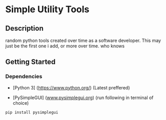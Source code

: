 # Simple Utility Tools

## Description

random python tools created over time as a software developer. This may just be the first one i add, or more over time. who knows

## Getting Started

### Dependencies

* [Python 3] (https://www.python.org/) (Latest preffered)

* [PySimpleGUI] (www.pysimplegui.org) (run following in terminal of choice)
```
pip install pysimplegui
```
